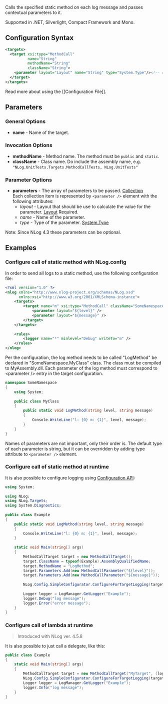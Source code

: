 Calls the specified static method on each log message and passes contextual parameters to it. 

Supported in .NET, Silverlight, Compact Framework and Mono.

## Configuration Syntax
```xml
<targets>
  <target xsi:type="MethodCall"
          name="String"
          methodName="String"
          className="String">
    <parameter layout="Layout" name="String" type="System.Type"/><!-- repeated -->
  </target>
</targets>
```
Read more about using the [[Configuration File]].

## Parameters
### General Options
* **name** - Name of the target.

### Invocation Options
* **methodName** - Method name. The method must be `public` and `static`.
* **className** - Class name. Do include the assembly name, e.g. `"NLog.UnitTests.Targets.MethodCallTests, NLog.UnitTests"`

### Parameter Options
* **parameters** - The array of parameters to be passed. [Collection](Data-types)  
Each collection item is represented by `<parameter />` element with the following attributes:
  * _layout_ - Layout that should be use to calculate the value for the parameter. [Layout](Data-types) Required.
  * _name_ - Name of the parameter.
  * _type_ - Type of the parameter. [System.Type](Data-types)

Note: Since NLog 4.3 these parameters can be optional.

## Examples

### Configure call of static method with NLog.config
In order to send all logs to a static method, use the following configuration file:
```xml
<?xml version="1.0" ?>
<nlog xmlns="http://www.nlog-project.org/schemas/NLog.xsd"
      xmlns:xsi="http://www.w3.org/2001/XMLSchema-instance">
    <targets>
        <target name="m" xsi:type="MethodCall" className="SomeNamespace.MyClass, MyAssembly" methodName="LogMethod">
            <parameter layout="${level}" />
            <parameter layout="${message}" />
        </target>
    </targets>
 
    <rules>
        <logger name="*" minlevel="Debug" writeTo="m" />
    </rules>
</nlog>
```

Per the configuration, the log method needs to be called "LogMethod" be declared in "SomeNamespace.MyClass" class. The class must be compiled to MyAssembly.dll. Each parameter of the log method must correspond to \<parameter /> entry in the target configuration.

```csharp
namespace SomeNamespace
{
    using System;
 
    public class MyClass
    {
        public static void LogMethod(string level, string message)
        {
            Console.WriteLine("l: {0} m: {1}", level, message);
        }
    }
}
```

Names of parameters are not important, only their order is. The default type of each parameter is string, but it can be overridden by adding type attribute to `<parameter />` element.

### 

### Configure call of static method at runtime
It is also possible to configure logging using [Configuration API](Configuration-API):

```csharp
using System;
 
using NLog;
using NLog.Targets;
using System.Diagnostics;
 
public class Example
{
    public static void LogMethod(string level, string message)
    {
        Console.WriteLine("l: {0} m: {1}", level, message);
    }
 
    static void Main(string[] args)
    {
        MethodCallTarget target = new MethodCallTarget();
        target.ClassName = typeof(Example).AssemblyQualifiedName;
        target.MethodName = "LogMethod";
        target.Parameters.Add(new MethodCallParameter("${level}"));
        target.Parameters.Add(new MethodCallParameter("${message}"));
 
        NLog.Config.SimpleConfigurator.ConfigureForTargetLogging(target, LogLevel.Debug);
 
        Logger logger = LogManager.GetLogger("Example");
        logger.Debug("log message");
        logger.Error("error message");
    }
}
```

### Configure call of lambda at runtime
> Introduced with NLog ver. 4.5.8

It is also possible to just call a delegate, like this:

```c#
public class Example
{
    static void Main(string[] args)
    {
        MethodCallTarget target = new MethodCallTarget("MyTarget", (logEvent,parms) => Console.WriteLine(logEvent.FormattedMessage));
        NLog.Config.SimpleConfigurator.ConfigureForTargetLogging(target, LogLevel.Debug);
        Logger logger = LogManager.GetLogger("Example");
        logger.Info("log message");
    }
}
```
